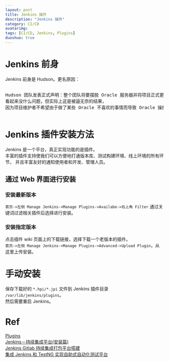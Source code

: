 ```yaml
---
layout: post
title: Jenkins 插件
description: "Jenkins 插件"
category: CI/CD
avatarimg:
tags: [CI/CD, Jenkins, Plugins]
duoshuo: true
---
```



# Jenkins 前身

Jenkins 前身是 Hudson。更名原因：

<pre>

Hudson 团队发表正式声明：整个团队将要摆脱 Oracle 服务器并将项目正式更名为 Jenkins。  
看起来没什么问题，但实际上这是被逼无奈的结果，  
因为项目维护者不希望由于做了某些 Oracle 不喜欢的事情而导致 Oracle 操控整个项目。

</pre>

# Jenkins 插件安装方法

Jenkins 是一个平台，真正实现功能的是插件。  
丰富的插件支持使我们可以方便地打通版本库、测试构建环境、线上环境的所有环节，
并且丰富友好的通知使用者和开发、管理人员。

## 通过 Web 界面进行安装

### 安装最新版本

`首页->左侧 Manage Jenkins->Manage Plugins->Availabe->右上角 Filter`
通过关键词过滤相关插件后选择进行安装。

### 安装指定版本

点击插件 wiki 页面上的下载链接，选择下载一个老版本的插件。  
`首页->左侧 Manage Jenkins->Manage Plugins->Advanced->Upload Plugin`，从这里上传安装。

# 手动安装

保存下载好的 `*.hpi/*.jpi` 文件到 Jenkins 插件目录 `/var/lib/jenkins/plugins`。  
然后需要重启 Jenkins。

# Ref
[Plugins](https://wiki.jenkins-ci.org/display/JENKINS/Plugins)  
[Jenkins－持续集成平台(安装篇)](http://www.imooc.com/article/11895)  
[Jenkins Gitlab 持续集成打包平台搭建](http://skyseraph.com/2016/07/18/Tools/Jenkins%20Gitlab%E6%8C%81%E7%BB%AD%E9%9B%86%E6%88%90%E6%89%93%E5%8C%85%E5%B9%B3%E5%8F%B0%E6%90%AD%E5%BB%BA/)  
[集成 Jenkins 和 TestNG 实现自助式自动化测试平台](http://www.ibm.com/developerworks/cn/opensource/os-autotesting-jenkins-testing/)    
